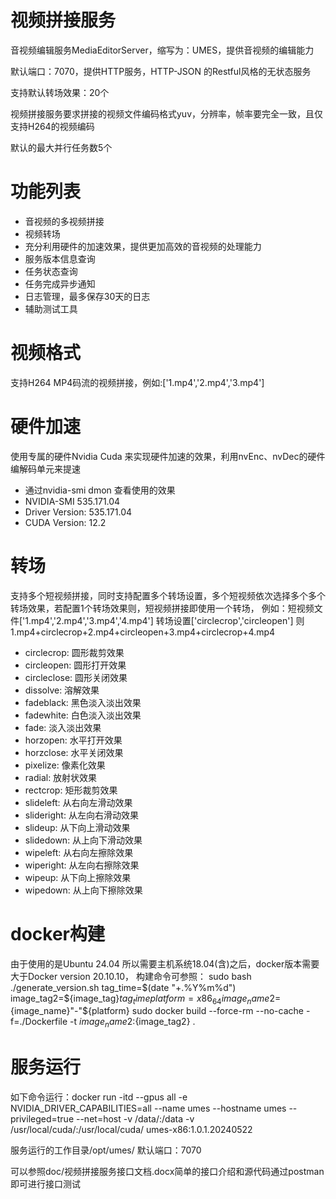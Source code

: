 # 视频拼接服务

音视频编辑服务MediaEditorServer，缩写为：UMES，提供音视频的编辑能力

默认端口：7070，提供HTTP服务，HTTP-JSON 的Restful风格的无状态服务

支持默认转场效果：20个

视频拼接服务要求拼接的视频文件编码格式yuv，分辨率，帧率要完全一致，且仅支持H264的视频编码

默认的最大并行任务数5个


# 功能列表
- 音视频的多视频拼接
- 视频转场
- 充分利用硬件的加速效果，提供更加高效的音视频的处理能力
- 服务版本信息查询
- 任务状态查询
- 任务完成异步通知
- 日志管理，最多保存30天的日志
- 辅助测试工具

# 视频格式
支持H264 MP4码流的视频拼接，例如:['1.mp4','2.mp4','3.mp4']

# 硬件加速
使用专属的硬件Nvidia Cuda 来实现硬件加速的效果，利用nvEnc、nvDec的硬件编解码单元来提速
- 通过nvidia-smi dmon 查看使用的效果
- NVIDIA-SMI 535.171.04             
- Driver Version: 535.171.04   
- CUDA Version: 12.2

# 转场
支持多个短视频拼接，同时支持配置多个转场设置，多个短视频依次选择多个多个转场效果，若配置1个转场效果则，短视频拼接即使用一个转场，
例如：短视频文件['1.mp4','2.mp4','3.mp4','4.mp4'] 转场设置['circlecrop','circleopen'] 则1.mp4+circlecrop+2.mp4+circleopen+3.mp4+circlecrop+4.mp4
- circlecrop: 圆形裁剪效果
- circleopen: 圆形打开效果
- circleclose: 圆形关闭效果
- dissolve: 溶解效果
- fadeblack: 黑色淡入淡出效果
- fadewhite: 白色淡入淡出效果
- fade: 淡入淡出效果
- horzopen: 水平打开效果
- horzclose: 水平关闭效果
- pixelize: 像素化效果
- radial: 放射状效果
- rectcrop: 矩形裁剪效果
- slideleft: 从右向左滑动效果
- slideright: 从左向右滑动效果
- slideup: 从下向上滑动效果
- slidedown: 从上向下滑动效果
- wipeleft: 从右向左擦除效果
- wiperight: 从左向右擦除效果
- wipeup: 从下向上擦除效果
- wipedown: 从上向下擦除效果

# docker构建
由于使用的是Ubuntu 24.04 所以需要主机系统18.04(含)之后，docker版本需要大于Docker version 20.10.10，
构建命令可参照：
sudo bash ./generate_version.sh
tag_time=$(date "+.%Y%m%d")
image_tag2=${image_tag}${tag_time}
platform=x86_64
image_name2=${image_name}"-"${platform}
sudo docker build --force-rm --no-cache -f=./Dockerfile -t ${image_name2}:${image_tag2} .

# 服务运行
如下命令运行：docker run -itd --gpus all -e NVIDIA_DRIVER_CAPABILITIES=all --name umes --hostname umes --privileged=true --net=host -v /data/:/data -v /usr/local/cuda/:/usr/local/cuda/ umes-x86:1.0.1.20240522

服务运行的工作目录/opt/umes/ 默认端口：7070

可以参照doc/视频拼接服务接口文档.docx简单的接口介绍和源代码通过postman即可进行接口测试